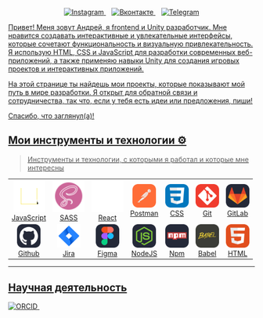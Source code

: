 <p align="center">
        <a href="https://www.instagram.com/andreydemarev//">
            <img src="https://img.shields.io/badge/Instagram-%23E4405F.svg?style=for-the-badge&logo=Instagram&logoColor=white" alt="Instagram" />
            </a>&nbsp;&nbsp;
        <a href="https://vk.com/id2265571">
            <img src="https://img.shields.io/badge/Вконтакте-%231DA1F2.svg?style=for-the-badge&logo=vk&logoColor=white" alt="Вконтакте" />
        </a>&nbsp;&nbsp;
        <a href="https://t.me/AndreyD_52">
            <img src="https://img.shields.io/badge/telegram-2CA5E0?style=for-the-badge&logo=telegram&logoColor=white" alt="Telegram" />  
    </p>    
</p>

Привет! Меня зовут Андрей, я frontend и Unity разработчик. Мне нравится создавать интерактивные и увлекательные интерфейсы, которые сочетают функциональность и визуальную привлекательность. Я использую HTML, CSS и JavaScript для разработки современных веб-приложений, а также применяю навыки Unity для создания игровых проектов и интерактивных приложений.

На этой странице ты найдешь мои проекты, которые показывают мой путь в мире разработки. Я открыт для обратной связи и сотрудничества, так что, если у тебя есть идеи или предложения, пиши!

Спасибо, что заглянул(а)!
## Мои инструменты и технологии ⚙️

> Инструменты и технологии, с которыми я работал и которые мне интересны

<table align="center" style="width: 100%; table-layout: fixed;">
  <tr>
    <td align="center">
        <img src="/src/icons/js-icon.svg" width="65" height="65" alt="JavaScript" />
        <br>JavaScript
    </td>
    <td align="center">
        <img src="/src/icons/sass-icon.svg" width="65" height="65" alt="SASS" />
        <br>SASS
    </td>
    <td align="center">
        <img src="/src/icons/react-icon.svg" width="65" height="65" alt="React" />
        <br>React
    </td>
    <td align="center">
        <img src="/src/icons/Postman.svg" width="48" height="48" alt="Postman" />
        <br>Postman
    </td>   
    <td align="center">
        <img src="/src/icons/CSS.svg" width="48" height="48" alt="CSS" />
        <br>CSS
    </td>
    <td align="center">
        <img src="/src/icons/Git.svg" width="48" height="48" alt="Git" />
        <br>Git
    </td>
    <td align="center">
        <img src="/src/icons/GitLab-Dark.svg" width="48" height="48" alt="GitLab" />
        <br>GitLab
    </td>
</tr>
  <tr>
    <td align="center">
        <img src="/src/icons/Github-Dark.svg" width="48" height="48" alt="Github" />
        <br>Github
    </td>      
    <td align="center">
        <img src="/src/icons/jira.svg" width="48" height="48" alt="jira" />
        <br>Jira
    </td>
    <td align="center">
        <img src="/src/icons/Figma-Dark.svg" width="48" height="48" alt="Figma" />
        <br>Figma
    </td>
    <td align="center">
        <img src="/src/icons/NodeJS-Dark.svg" width="48" height="48" alt="NodeJS" />
        <br>NodeJS
    </td>
    <td align="center">
        <img src="/src/icons/Npm-Dark.svg" width="48" height="48" alt="Npm" />
        <br>Npm
    </td>
    <td align="center">
        <img src="/src/icons/Babel.svg" width="48" height="48" alt="Babel" />
        <br>Babel
    </td>
    <td align="center">
        <img src="/src/icons/HTML.svg" width="48" height="48" alt="HTML" />
        <br>HTML
    </td>
  </tr>
</table>

----

## Научная деятельность

<a href="https://orcid.org/0000-0001-8886-0846">
            <img src="/scr/icons/ORcid-logo.svg" alt="ORCID" />
            </a>&nbsp;&nbsp;
